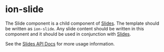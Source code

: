 # ion-slide

The Slide component is a child component of [Slides](../slides). The template
should be written as `ion-slide`. Any slide content should be written
in this component and it should be used in conjunction with [Slides](../slides).

See the [Slides API Docs](../slides) for more usage information.


